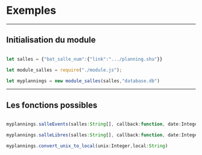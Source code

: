 # Exemples

---

## Initialisation du module


```ts

let salles = {"bat_salle_num":{"link":".../planning.shu"}}

let module_salles = require("./module.js");

let myplannings = new module_salles(salles,"database.db")

```

---

## Les fonctions possibles


```ts

myplannings.salleEvents(salles:String[], callback:function, date:Integer)

myplannings.salleLibres(salles:String[], callback:function, date:Integer)

myplannings.convert_unix_to_local(unix:Integer,local:String)

```
